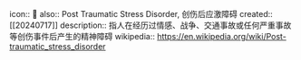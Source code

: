 icon:: 📄
also:: Post Traumatic Stress Disorder, 创伤后应激障碍
created:: [[20240717]]
description:: 指人在经历过情感、战争、交通事故或任何严重事故等创伤事件后产生的精神障碍
wikipedia:: https://en.wikipedia.org/wiki/Post-traumatic_stress_disorder

